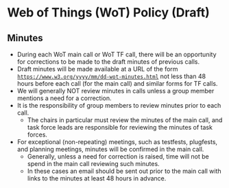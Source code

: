 # Web of Things (WoT) Policy (Draft)
## Minutes
- During each WoT main call or WoT TF call,
  there will be an opportunity for corrections to be made to the draft minutes of previous calls.
- Draft minutes will be made available at a URL of the form <code>https://www.w3.org/yyyy/mm/dd-wot-minutes.html</code>
  not less than 48 hours before each call (for the main call) and similar forms for TF calls.
- We will generally NOT review minutes in calls unless a group member mentions a need for a correction.
- It is the responsibility of group members to review minutes prior to each call.
    - The chairs in particular must review the minutes of the main call, and task force leads are responsible for reviewing the minutes of task forces.
- For exceptional (non-repeating) meetings, such as testfests, plugfests, and planning meetings, minutes will be confirmed in the main call.
    - Generally, unless a need for correction is raised, time will not be spend in the main call reviewing such minutes.
    - In these cases an email should be sent out prior to the main call with links to the minutes at least 48 hours in advance.
